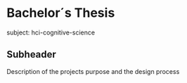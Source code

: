 # Bachelor´s Thesis 

subject: hci-cognitive-science

## Subheader

Description of the projects purpose and the design process